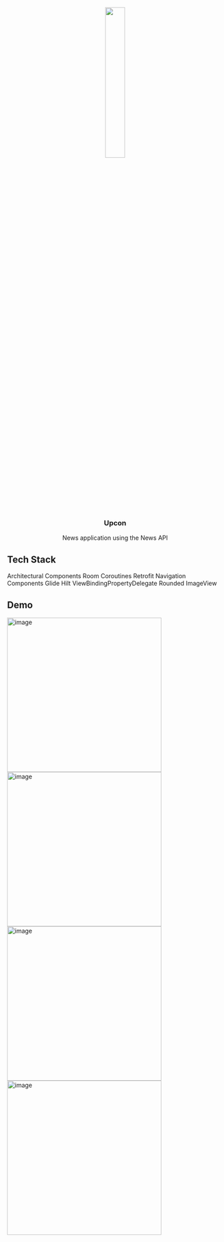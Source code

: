 <!-- PROJECT LOGO -->
<br />
<div align="center">

  <a href='https://svgshare.com/s/mNW' ><img src='https://svgshare.com/i/mNW.svg' title='' width=30% heigth=30%/></a>
  

  <h3 align="center">Upcon</h3>

  <p align="center">
    News application using the News API
  </p>
</div>

## Tech Stack

Architectural Components
Room
Coroutines
Retrofit
Navigation Components
Glide
Hilt
ViewBindingPropertyDelegate
Rounded ImageView


## Demo

<img width="360" alt="image" src="https://user-images.githubusercontent.com/73034324/188287595-518290b0-5671-417e-8c36-9c6d7db509fc.png" width=30% heigth=30%>
<img width="360" alt="image" src="https://user-images.githubusercontent.com/73034324/188287607-348c2741-16d0-47bb-8c11-601100dd83fa.png" width=30% heigth=30%>
<img width="360" alt="image" src="https://user-images.githubusercontent.com/73034324/188287631-295cc8e8-65e5-4954-8be6-9b2551f4b07b.png" width=30% heigth=30%>
<img width="360" alt="image" src="https://user-images.githubusercontent.com/73034324/188287645-6db982ab-7ddf-4a80-9342-992504b04792.png" width=30% heigth=30%>


